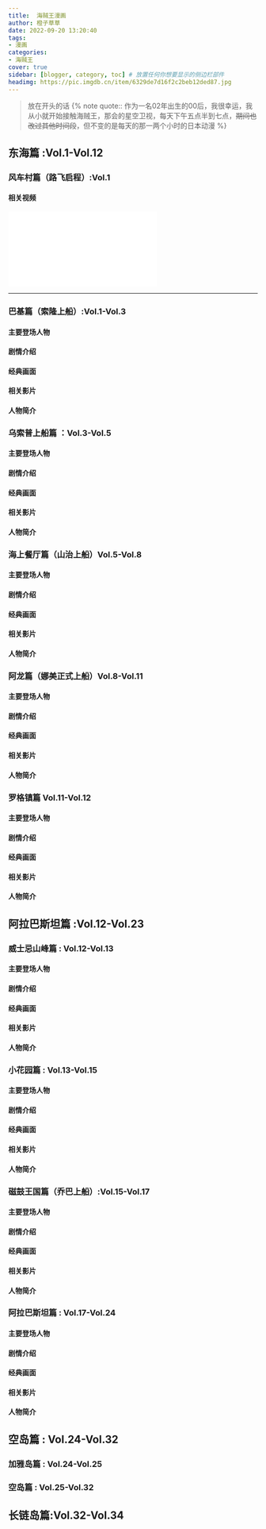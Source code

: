 ```yaml
---
title:  海贼王漫画
author: 橙子草草
date: 2022-09-20 13:20:40
tags:
- 漫画
categories: 
- 海贼王
cover: true
sidebar: [blogger, category, toc] # 放置任何你想要显示的侧边栏部件
headimg: https://pic.imgdb.cn/item/6329de7d16f2c2beb12ded87.jpg
---
```

> 放在开头的话
{% note quote:: 作为一名02年出生的00后，我很幸运，我从小就开始接触海贼王，那会的星空卫视，每天下午五点半到七点，~~期间也改过其他时间段~~，但不变的是每天的那一两个小时的日本动漫 %}
## 东海篇 :Vol.1-Vol.12

### 风车村篇（路飞启程）:Vol.1
#### 相关视频

<iframe src="//player.bilibili.com/player.html?aid=54508662&bvid=BV154411H7hc&cid=95341349&page=1" scrolling="no" border="0" frameborder="no" framespacing="0" allowfullscreen="true"> </iframe>



---
### 巴基篇（索隆上船）:Vol.1-Vol.3

#### 主要登场人物

#### 剧情介绍

#### 经典画面

#### 相关影片

#### 人物简介

### 乌索普上船篇 ：Vol.3-Vol.5

#### 主要登场人物

#### 剧情介绍

#### 经典画面

#### 相关影片

#### 人物简介

### 海上餐厅篇（山治上船）Vol.5-Vol.8

#### 主要登场人物

#### 剧情介绍

#### 经典画面

#### 相关影片

#### 人物简介

### 阿龙篇（娜美正式上船）Vol.8-Vol.11

#### 主要登场人物

#### 剧情介绍

#### 经典画面

#### 相关影片

#### 人物简介

### 罗格镇篇 Vol.11-Vol.12

#### 主要登场人物

#### 剧情介绍

#### 经典画面

#### 相关影片

#### 人物简介

## 阿拉巴斯坦篇 :Vol.12-Vol.23
### 威⼠忌⼭峰篇 : Vol.12-Vol.13

#### 主要登场人物

#### 剧情介绍

#### 经典画面

#### 相关影片

#### 人物简介

### ⼩花园篇 : Vol.13-Vol.15

#### 主要登场人物

#### 剧情介绍

#### 经典画面

#### 相关影片

#### 人物简介

### 磁⿎王国篇（乔巴上船）:Vol.15-Vol.17

#### 主要登场人物

#### 剧情介绍

#### 经典画面

#### 相关影片

#### 人物简介

### 阿拉巴斯坦篇 : Vol.17-Vol.24

#### 主要登场人物

#### 剧情介绍

#### 经典画面

#### 相关影片

#### 人物简介


## 空岛篇 : Vol.24-Vol.32
### 加雅岛篇 : Vol.24-Vol.25
### 空岛篇 : Vol.25-Vol.32

## 长链岛篇:Vol.32-Vol.34
